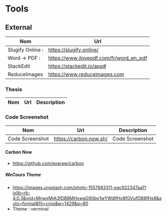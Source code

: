 # Tools

## External
| Nom | Url |
|--|--|
| Slugify Online : | https://slugify.online/ |
| Word -> PDF :  | https://www.ilovepdf.com/fr/word_en_pdf |
| StackEdit | https://stackedit.io/app# |
| ReduceImages | https://www.reduceimages.com |

### Thesis
| Nom | Url | Description |
|--|--|--|


### Code Screenshot
| Nom | Url | Description |
|--|--|--|
| Code Screenshot | https://carbon.now.sh/ | Code Screenshot |


#### Carbon Now
- https://github.com/exaraw/carbon
##### WeCours Theme
- https://images.unsplash.com/photo-1557683311-eac922347aa1?ixlib=rb-4.0.3&ixid=MnwxMjA3fDB8MHxwaG90by1wYWdlfHx8fGVufDB8fHx8&auto=format&fit=crop&w=1429&q=80
- Theme : verminal
